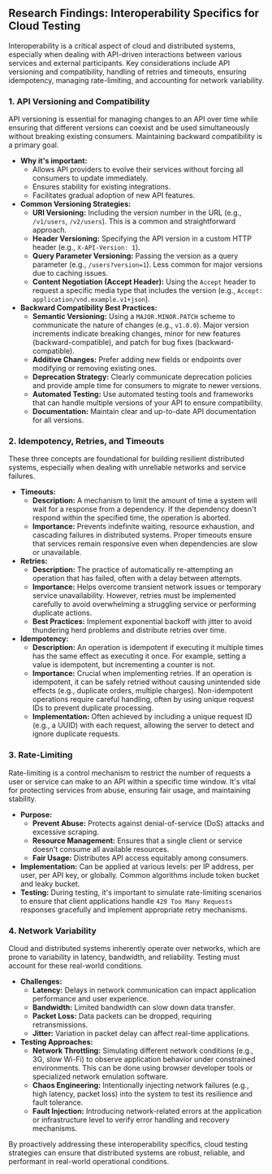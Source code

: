 ## Research Findings: Interoperability Specifics for Cloud Testing

Interoperability is a critical aspect of cloud and distributed systems, especially when dealing with API-driven interactions between various services and external participants. Key considerations include API versioning and compatibility, handling of retries and timeouts, ensuring idempotency, managing rate-limiting, and accounting for network variability.

### 1. API Versioning and Compatibility

API versioning is essential for managing changes to an API over time while ensuring that different versions can coexist and be used simultaneously without breaking existing consumers. Maintaining backward compatibility is a primary goal.

*   **Why it's important:**
    *   Allows API providers to evolve their services without forcing all consumers to update immediately.
    *   Ensures stability for existing integrations.
    *   Facilitates gradual adoption of new API features.
*   **Common Versioning Strategies:**
    *   **URI Versioning:** Including the version number in the URL (e.g., `/v1/users`, `/v2/users`). This is a common and straightforward approach.
    *   **Header Versioning:** Specifying the API version in a custom HTTP header (e.g., `X-API-Version: 1`).
    *   **Query Parameter Versioning:** Passing the version as a query parameter (e.g., `/users?version=1`). Less common for major versions due to caching issues.
    *   **Content Negotiation (Accept Header):** Using the `Accept` header to request a specific media type that includes the version (e.g., `Accept: application/vnd.example.v1+json`).
*   **Backward Compatibility Best Practices:**
    *   **Semantic Versioning:** Using a `MAJOR.MINOR.PATCH` scheme to communicate the nature of changes (e.g., `v1.0.0`). Major version increments indicate breaking changes, minor for new features (backward-compatible), and patch for bug fixes (backward-compatible).
    *   **Additive Changes:** Prefer adding new fields or endpoints over modifying or removing existing ones.
    *   **Deprecation Strategy:** Clearly communicate deprecation policies and provide ample time for consumers to migrate to newer versions.
    *   **Automated Testing:** Use automated testing tools and frameworks that can handle multiple versions of your API to ensure compatibility.
    *   **Documentation:** Maintain clear and up-to-date API documentation for all versions.

### 2. Idempotency, Retries, and Timeouts

These three concepts are foundational for building resilient distributed systems, especially when dealing with unreliable networks and service failures.

*   **Timeouts:**
    *   **Description:** A mechanism to limit the amount of time a system will wait for a response from a dependency. If the dependency doesn't respond within the specified time, the operation is aborted.
    *   **Importance:** Prevents indefinite waiting, resource exhaustion, and cascading failures in distributed systems. Proper timeouts ensure that services remain responsive even when dependencies are slow or unavailable.
*   **Retries:**
    *   **Description:** The practice of automatically re-attempting an operation that has failed, often with a delay between attempts.
    *   **Importance:** Helps overcome transient network issues or temporary service unavailability. However, retries must be implemented carefully to avoid overwhelming a struggling service or performing duplicate actions.
    *   **Best Practices:** Implement exponential backoff with jitter to avoid thundering herd problems and distribute retries over time.
*   **Idempotency:**
    *   **Description:** An operation is idempotent if executing it multiple times has the same effect as executing it once. For example, setting a value is idempotent, but incrementing a counter is not.
    *   **Importance:** Crucial when implementing retries. If an operation is idempotent, it can be safely retried without causing unintended side effects (e.g., duplicate orders, multiple charges). Non-idempotent operations require careful handling, often by using unique request IDs to prevent duplicate processing.
    *   **Implementation:** Often achieved by including a unique request ID (e.g., a UUID) with each request, allowing the server to detect and ignore duplicate requests.

### 3. Rate-Limiting

Rate-limiting is a control mechanism to restrict the number of requests a user or service can make to an API within a specific time window. It's vital for protecting services from abuse, ensuring fair usage, and maintaining stability.

*   **Purpose:**
    *   **Prevent Abuse:** Protects against denial-of-service (DoS) attacks and excessive scraping.
    *   **Resource Management:** Ensures that a single client or service doesn't consume all available resources.
    *   **Fair Usage:** Distributes API access equitably among consumers.
*   **Implementation:** Can be applied at various levels: per IP address, per user, per API key, or globally. Common algorithms include token bucket and leaky bucket.
*   **Testing:** During testing, it's important to simulate rate-limiting scenarios to ensure that client applications handle `429 Too Many Requests` responses gracefully and implement appropriate retry mechanisms.

### 4. Network Variability

Cloud and distributed systems inherently operate over networks, which are prone to variability in latency, bandwidth, and reliability. Testing must account for these real-world conditions.

*   **Challenges:**
    *   **Latency:** Delays in network communication can impact application performance and user experience.
    *   **Bandwidth:** Limited bandwidth can slow down data transfer.
    *   **Packet Loss:** Data packets can be dropped, requiring retransmissions.
    *   **Jitter:** Variation in packet delay can affect real-time applications.
*   **Testing Approaches:**
    *   **Network Throttling:** Simulating different network conditions (e.g., 3G, slow Wi-Fi) to observe application behavior under constrained environments. This can be done using browser developer tools or specialized network emulation software.
    *   **Chaos Engineering:** Intentionally injecting network failures (e.g., high latency, packet loss) into the system to test its resilience and fault tolerance.
    *   **Fault Injection:** Introducing network-related errors at the application or infrastructure level to verify error handling and recovery mechanisms.

By proactively addressing these interoperability specifics, cloud testing strategies can ensure that distributed systems are robust, reliable, and performant in real-world operational conditions.

